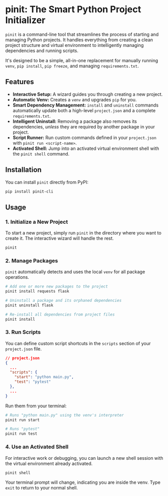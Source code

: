 # pinit: The Smart Python Project Initializer

`pinit` is a command-line tool that streamlines the process of starting and managing Python projects. It handles everything from creating a clean project structure and virtual environment to intelligently managing dependencies and running scripts.

It's designed to be a simple, all-in-one replacement for manually running `venv`, `pip install`, `pip freeze`, and managing `requirements.txt`.

## Features

- **Interactive Setup:** A wizard guides you through creating a new project.
- **Automatic Venv:** Creates a `venv` and upgrades `pip` for you.
- **Smart Dependency Management:** `install` and `uninstall` commands automatically update both a high-level `project.json` and a complete `requirements.txt`.
- **Intelligent Uninstall:** Removing a package also removes its dependencies, *unless* they are required by another package in your project.
- **Script Runner:** Run custom commands defined in your `project.json` with `pinit run <script-name>`.
- **Activated Shell:** Jump into an activated virtual environment shell with the `pinit shell` command.

## Installation

You can install `pinit` directly from PyPI:

```bash
pip install pinit-cli
```

## Usage

### 1. Initialize a New Project

To start a new project, simply run `pinit` in the directory where you want to create it. The interactive wizard will handle the rest.

```bash
pinit
```

### 2. Manage Packages

`pinit` automatically detects and uses the local `venv` for all package operations.

```bash
# Add one or more new packages to the project
pinit install requests flask

# Uninstall a package and its orphaned dependencies
pinit uninstall flask

# Re-install all dependencies from project files
pinit install
```

### 3. Run Scripts

You can define custom script shortcuts in the `scripts` section of your `project.json` file.

```json
// project.json
{
  ...
  "scripts": {
    "start": "python main.py",
    "test": "pytest"
  },
  ...
}
```

Run them from your terminal:

```bash
# Runs "python main.py" using the venv's interpreter
pinit run start

# Runs "pytest"
pinit run test
```

### 4. Use an Activated Shell

For interactive work or debugging, you can launch a new shell session with the virtual environment already activated.

```bash
pinit shell
```
Your terminal prompt will change, indicating you are inside the venv. Type `exit` to return to your normal shell.
